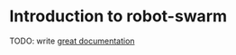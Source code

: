 # Introduction to robot-swarm

TODO: write [great documentation](http://jacobian.org/writing/what-to-write/)
